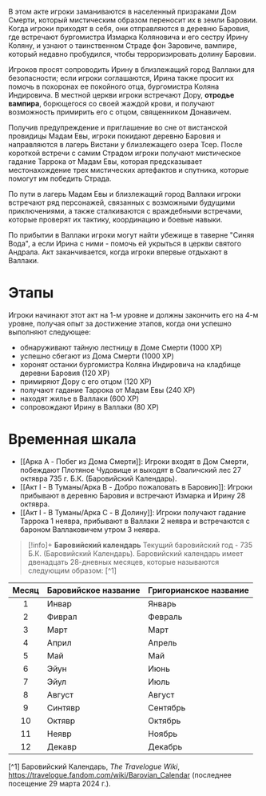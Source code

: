 В этом акте игроки заманиваются в населенный призраками Дом Смерти, который мистическим образом переносит их в земли Баровии. Когда игроки приходят в себя, они отправляются в деревню Баровия, где встречают бургомистра Измарка Коляновича и его сестру Ирину Коляну, и узнают о таинственном Страде фон Заровиче, вампире, который недавно пробудился, чтобы терроризировать долину Баровии.

Игроков просят сопроводить Ирину в близлежащий город Валлаки для безопасности; если игроки соглашаются, Ирина также просит их помочь в похоронах ее покойного отца, бургомистра Коляна Индировича. В местной церкви игроки встречают Дору, **отродье вампира**, борющегося со своей жаждой крови, и получают возможность примирить его с отцом, священником Донавичем.

Получив предупреждение и приглашение во сне от вистанской провидицы Мадам Евы, игроки покидают деревню Баровия и направляются в лагерь Вистани у близлежащего озера Тсер. После короткой встречи с самим Страдом игроки получают мистическое гадание Таррока от Мадам Евы, которая предсказывает местонахождение трех мистических артефактов и спутника, которые помогут им победить Страда.

По пути в лагерь Мадам Евы и близлежащий город Валлаки игроки встречают ряд персонажей, связанных с возможными будущими приключениями, а также сталкиваются с враждебными встречами, которые проверят их тактику, координацию и боевые навыки.

По прибытии в Валлаки игроки могут найти убежище в таверне "Синяя Вода", а если Ирина с ними - помочь ей укрыться в церкви святого Андрала. Акт заканчивается, когда игроки впервые отдыхают в Валлаки.

# Этапы
Игроки начинают этот акт на 1-м уровне и должны закончить его на 4-м уровне, получая опыт за достижение этапов, когда они успешно выполняют следующее:

* обнаруживают тайную лестницу в Доме Смерти (1000 XP)
* успешно сбегают из Дома Смерти (1000 XP)
* хоронят останки бургомистра Коляна Индировича на кладбище деревни Баровия (120 XP)
* примиряют Дору с его отцом (120 XP)
* получают гадание Таррока от Мадам Евы (240 XP)
* находят жилье в Валлаки (600 XP)
* сопровождают Ирину в Валлаки (80 XP)

# Временная шкала
* [[Арка A - Побег из Дома Смерти]]: Игроки входят в Дом Смерти, побеждают Плотяное Чудовище и выходят в Сваличский лес 27 октявра 735 г. Б.К. (Баровийский Календарь).
* [[Акт I - В Туманы/Арка B - Добро пожаловать в Баровию]]: Игроки прибывают в деревню Баровия и встречают Измарка и Ирину 28 октявра.
* [[Акт I - В Туманы/Арка C - В Долину]]: Игроки получают гадание Таррока 1 неявра, прибывают в Валлаки 2 неявра и встречаются с бароном Валлаковичем утром 3 неявра.

> [!info]+ **Баровийский календарь** 
> Текущий баровийский год - 735 Б.К. (Баровийский Календарь). Баровийский календарь имеет двенадцать 28-дневных месяцев, которые называются следующим образом: [^1]
> 
> 
| Месяц | Баровийское название | Григорианское название |
| :---: | :------------------- | :--------------------- |
|   1   | Инвар                | Январь                 |
|   2   | Фиврал               | Февраль                |
|   3   | Март                 | Март                   |
|   4   | Април                | Апрель                 |
|   5   | Май                  | Май                    |
|   6   | Эйун                 | Июнь                   |
|   7   | Эйул                 | Июль                   |
|   8   | Август               | Август                 |
|   9   | Синтявр              | Сентябрь               |
|  10   | Октявр               | Октябрь                |
|  11   | Неявр                | Ноябрь                 |
|  12   | Декавр               | Декабрь                |



[^1] Баровийский Календарь, *The Travelogue Wiki*, https://travelogue.fandom.com/wiki/Barovian_Calendar (последнее посещение 29 марта 2024 г.).

